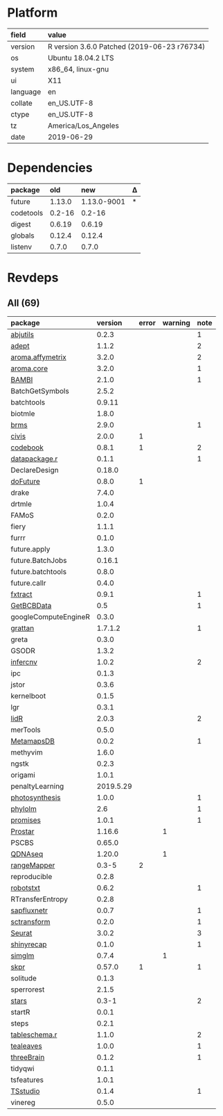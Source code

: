 # Platform

|field    |value                                       |
|:--------|:-------------------------------------------|
|version  |R version 3.6.0 Patched (2019-06-23 r76734) |
|os       |Ubuntu 18.04.2 LTS                          |
|system   |x86_64, linux-gnu                           |
|ui       |X11                                         |
|language |en                                          |
|collate  |en_US.UTF-8                                 |
|ctype    |en_US.UTF-8                                 |
|tz       |America/Los_Angeles                         |
|date     |2019-06-29                                  |

# Dependencies

|package   |old    |new         |Δ  |
|:---------|:------|:-----------|:--|
|future    |1.13.0 |1.13.0-9001 |*  |
|codetools |0.2-16 |0.2-16      |   |
|digest    |0.6.19 |0.6.19      |   |
|globals   |0.12.4 |0.12.4      |   |
|listenv   |0.7.0  |0.7.0       |   |

# Revdeps

## All (69)

|package                                         |version   |error |warning |note |
|:-----------------------------------------------|:---------|:-----|:-------|:----|
|[abjutils](problems.md#abjutils)                |0.2.3     |      |        |1    |
|[adept](problems.md#adept)                      |1.1.2     |      |        |2    |
|[aroma.affymetrix](problems.md#aromaaffymetrix) |3.2.0     |      |        |2    |
|[aroma.core](problems.md#aromacore)             |3.2.0     |      |        |1    |
|[BAMBI](problems.md#bambi)                      |2.1.0     |      |        |1    |
|BatchGetSymbols                                 |2.5.2     |      |        |     |
|batchtools                                      |0.9.11    |      |        |     |
|biotmle                                         |1.8.0     |      |        |     |
|[brms](problems.md#brms)                        |2.9.0     |      |        |1    |
|[civis](problems.md#civis)                      |2.0.0     |1     |        |     |
|[codebook](problems.md#codebook)                |0.8.1     |1     |        |2    |
|[datapackage.r](problems.md#datapackager)       |0.1.1     |      |        |1    |
|DeclareDesign                                   |0.18.0    |      |        |     |
|[doFuture](problems.md#dofuture)                |0.8.0     |1     |        |     |
|drake                                           |7.4.0     |      |        |     |
|drtmle                                          |1.0.4     |      |        |     |
|FAMoS                                           |0.2.0     |      |        |     |
|fiery                                           |1.1.1     |      |        |     |
|furrr                                           |0.1.0     |      |        |     |
|future.apply                                    |1.3.0     |      |        |     |
|future.BatchJobs                                |0.16.1    |      |        |     |
|future.batchtools                               |0.8.0     |      |        |     |
|future.callr                                    |0.4.0     |      |        |     |
|[fxtract](problems.md#fxtract)                  |0.9.1     |      |        |1    |
|[GetBCBData](problems.md#getbcbdata)            |0.5       |      |        |1    |
|googleComputeEngineR                            |0.3.0     |      |        |     |
|[grattan](problems.md#grattan)                  |1.7.1.2   |      |        |1    |
|greta                                           |0.3.0     |      |        |     |
|GSODR                                           |1.3.2     |      |        |     |
|[infercnv](problems.md#infercnv)                |1.0.2     |      |        |2    |
|ipc                                             |0.1.3     |      |        |     |
|jstor                                           |0.3.6     |      |        |     |
|kernelboot                                      |0.1.5     |      |        |     |
|lgr                                             |0.3.1     |      |        |     |
|[lidR](problems.md#lidr)                        |2.0.3     |      |        |2    |
|merTools                                        |0.5.0     |      |        |     |
|[MetamapsDB](problems.md#metamapsdb)            |0.0.2     |      |        |1    |
|methyvim                                        |1.6.0     |      |        |     |
|ngstk                                           |0.2.3     |      |        |     |
|origami                                         |1.0.1     |      |        |     |
|penaltyLearning                                 |2019.5.29 |      |        |     |
|[photosynthesis](problems.md#photosynthesis)    |1.0.0     |      |        |1    |
|[phylolm](problems.md#phylolm)                  |2.6       |      |        |1    |
|[promises](problems.md#promises)                |1.0.1     |      |        |1    |
|[Prostar](problems.md#prostar)                  |1.16.6    |      |1       |     |
|PSCBS                                           |0.65.0    |      |        |     |
|[QDNAseq](problems.md#qdnaseq)                  |1.20.0    |      |1       |     |
|[rangeMapper](problems.md#rangemapper)          |0.3-5     |2     |        |     |
|reproducible                                    |0.2.8     |      |        |     |
|[robotstxt](problems.md#robotstxt)              |0.6.2     |      |        |1    |
|RTransferEntropy                                |0.2.8     |      |        |     |
|[sapfluxnetr](problems.md#sapfluxnetr)          |0.0.7     |      |        |1    |
|[sctransform](problems.md#sctransform)          |0.2.0     |      |        |1    |
|[Seurat](problems.md#seurat)                    |3.0.2     |      |        |3    |
|[shinyrecap](problems.md#shinyrecap)            |0.1.0     |      |        |1    |
|[simglm](problems.md#simglm)                    |0.7.4     |      |1       |     |
|[skpr](problems.md#skpr)                        |0.57.0    |1     |        |1    |
|solitude                                        |0.1.3     |      |        |     |
|sperrorest                                      |2.1.5     |      |        |     |
|[stars](problems.md#stars)                      |0.3-1     |      |        |2    |
|startR                                          |0.0.1     |      |        |     |
|steps                                           |0.2.1     |      |        |     |
|[tableschema.r](problems.md#tableschemar)       |1.1.0     |      |        |2    |
|[tealeaves](problems.md#tealeaves)              |1.0.0     |      |        |1    |
|[threeBrain](problems.md#threebrain)            |0.1.2     |      |        |1    |
|tidyqwi                                         |0.1.1     |      |        |     |
|tsfeatures                                      |1.0.1     |      |        |     |
|[TSstudio](problems.md#tsstudio)                |0.1.4     |      |        |1    |
|vinereg                                         |0.5.0     |      |        |     |

